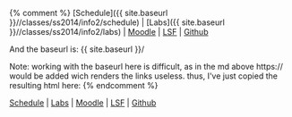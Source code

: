 {% comment %}
[Schedule]({{ site.baseurl }}//classes/ss2014/info2/schedule) | [Labs]({{ site.baseurl }}//classes/ss2014/info2/labs) |
[Moodle](https://moodle.htw-berlin.de/course/view.php?id=2785) | [LSF](https://lsf.htw-berlin.de/qisserver/rds?state=wsearchv&search=2&veranstaltung.veranstid=92253) |
[Github](https://github.com/htw-imi-info2)

And the baseurl is: {{ site.baseurl }}/

Note: working with the baseurl here is difficult, as in the md above https:// would be added wich renders the links useless.
thus, I've just copied the resulting html here:
{% endcomment %}

<p><a href="{{ site.baseurl }}/classes/ss2014/info2/schedule">Schedule</a> | <a href="{{ site.baseurl }}/classes/ss2014/info2/labs">Labs</a> |
<a href="https://moodle.htw-berlin.de/course/view.php?id=2785">Moodle</a> | <a href="https://lsf.htw-berlin.de/qisserver/rds?state=wsearchv&amp;search=2&amp;veranstaltung.veranstid=92253">LSF</a> |
<a href="https://github.com/htw-imi-info2">Github</a></p>
